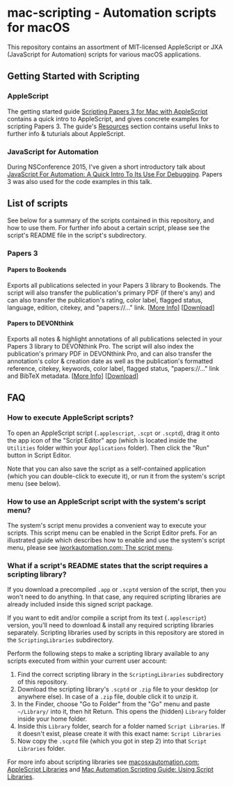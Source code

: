 # mac-scripting - Automation scripts for macOS

This repository contains an assortment of MIT-licensed AppleScript or JXA (JavaScript for Automation) scripts for various macOS applications.


## Getting Started with Scripting

### AppleScript

The getting started guide [Scripting Papers 3 for Mac with AppleScript](https://extracts.github.io/mac-scripting/Papers3/Getting_Started) contains a quick intro to AppleScript, and gives concrete examples for scripting Papers 3. The guide's [Resources](https://extracts.github.io/mac-scripting/Papers3/Getting_Started#resources) section contains useful links to further info & tuturials about AppleScript.

### JavaScript for Automation

During NSConference 2015, I've given a short introductory talk about [JavaScript For Automation: A Quick Intro To Its Use For Debugging](https://vimeo.com/124349703). Papers 3 was also used for the code examples in this talk.


## List of scripts

See below for a summary of the scripts contained in this repository, and how to use them. For further info about a certain script, please see the script's README file in the script's subdirectory.

### Papers 3

#### Papers to Bookends

Exports all publications selected in your Papers 3 library to Bookends. The script will also transfer the publication's primary PDF (if there's any) and can also transfer the publication's rating, color label, flagged status, language, edition, citekey, and "papers://..." link. [[More Info](https://github.com/extracts/mac-scripting/tree/master/Papers3/Papers_To_Bookends)] [[Download](https://github.com/extracts/mac-scripting/raw/master/Papers3/Papers_To_Bookends/Papers_To_Bookends.app.zip)]

#### Papers to DEVONthink

Exports all notes & highlight annotations of all publications selected in your Papers 3 library to DEVONthink Pro. The script will also index the publication's primary PDF in DEVONthink Pro, and can also transfer the annotation's color & creation date as well as the publication's formatted reference, citekey, keywords, color label, flagged status, "papers://..." link and BibTeX metadata. [[More Info](https://github.com/extracts/mac-scripting/tree/master/Papers3/Papers_To_DEVONthink)] [[Download](https://github.com/extracts/mac-scripting/raw/master/Papers3/Papers_To_DEVONthink/Papers_To_DEVONthink.app.zip)]


## FAQ

### How to execute AppleScript scripts?

To open an AppleScript script (`.applescript`, `.scpt` or `.scptd`), drag it onto the app icon of the "Script Editor" app (which is located inside the `Utilities` folder within your `Applications` folder). Then click the "Run" button in Script Editor.

Note that you can also save the script as a self-contained application (which you can double-click to execute it), or run it from the system's script menu (see below).

### How to use an AppleScript script with the system's script menu?

The system's script menu provides a convenient way to execute your scripts. This script menu can be enabled in the Script Editor prefs. For an illustrated guide which describes how to enable and use the system's script menu, please see [iworkautomation.com: The script menu](https://iworkautomation.com/numbers/script-menu.html).

### What if a script's README states that the script requires a scripting library?

If you download a precompiled `.app` or `.scptd` version of the script, then you won't need to do anything. In that case, any required scripting libraries are already included inside this signed script package.

If you want to edit and/or compile a script from its text (`.applescript`) version, you'll need to download & install any required scripting libraries separately. Scripting libraries used by scripts in this repository are stored in the `ScriptingLibraries` subdirectory.

Perform the following steps to make a scripting library available to any scripts executed from within your current user account:

1. Find the correct scripting library in the `ScriptingLibraries` subdirectory of this repository.
2. Download the scripting library's `.scptd` or `.zip` file to your desktop (or anywhere else). In case of a `.zip` file, double click it to unzip it.
3. In the Finder, choose "Go to Folder" from the "Go" menu and paste `~/Library/` into it, then hit Return. This opens the (hidden) `Library` folder inside your home folder.
4. Inside this `Library` folder, search for a folder named `Script Libraries`. If it doesn't exist, please create it with this exact name: `Script Libraries`
5. Now copy the `.scptd` file (which you got in step 2) into that `Script Libraries` folder.

For more info about scripting libraries see [macosxautomation.com: AppleScript Libraries](https://macosxautomation.com/mavericks/libraries/index.html) and [Mac Automation Scripting Guide: Using Script Libraries](https://developer.apple.com/library/content/documentation/LanguagesUtilities/Conceptual/MacAutomationScriptingGuide/UseScriptLibraries.html#//apple_ref/doc/uid/TP40016239-CH36-SW1).
